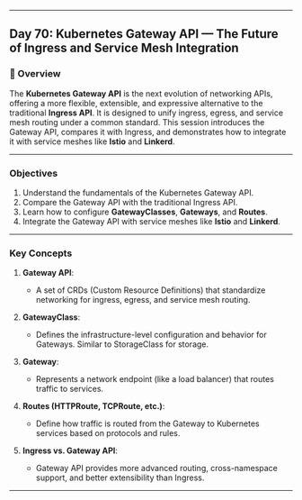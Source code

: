 ﻿---

## Day 70: Kubernetes Gateway API — The Future of Ingress and Service Mesh Integration

### 📘 Overview

The **Kubernetes Gateway API** is the next evolution of networking APIs, offering a more flexible, extensible, and expressive alternative to the traditional **Ingress API**. It is designed to unify ingress, egress, and service mesh routing under a common standard. This session introduces the Gateway API, compares it with Ingress, and demonstrates how to integrate it with service meshes like **Istio** and **Linkerd**.

---

### Objectives

1. Understand the fundamentals of the Kubernetes Gateway API.  
2. Compare the Gateway API with the traditional Ingress API.  
3. Learn how to configure **GatewayClasses**, **Gateways**, and **Routes**.  
4. Integrate the Gateway API with service meshes like **Istio** and **Linkerd**.  

---

### Key Concepts

1. **Gateway API**:  
   - A set of CRDs (Custom Resource Definitions) that standardize networking for ingress, egress, and service mesh routing.  

2. **GatewayClass**:  
   - Defines the infrastructure-level configuration and behavior for Gateways. Similar to StorageClass for storage.  

3. **Gateway**:  
   - Represents a network endpoint (like a load balancer) that routes traffic to services.  

4. **Routes (HTTPRoute, TCPRoute, etc.)**:  
   - Define how traffic is routed from the Gateway to Kubernetes services based on protocols and rules.  

5. **Ingress vs. Gateway API**:  
   - Gateway API provides more advanced routing, cross-namespace support, and better extensibility than Ingress.  

---
